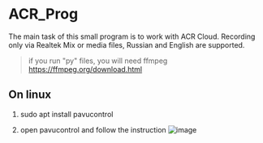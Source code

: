 # ACR_Prog
The main task of this small program is to work with ACR Cloud.
Recording only via Realtek Mix or media files, Russian and English are supported.

> if you run "py" files, you will need ffmpeg https://ffmpeg.org/download.html

## On linux

1) sudo apt install pavucontrol

2) open pavucontrol and follow the instruction
![image](https://user-images.githubusercontent.com/65385582/196389216-a567922a-d0b3-4233-8ec3-6184992c8b6e.png)

